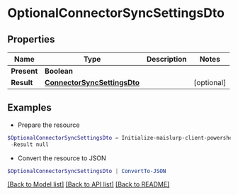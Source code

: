 # OptionalConnectorSyncSettingsDto
## Properties

Name | Type | Description | Notes
------------ | ------------- | ------------- | -------------
**Present** | **Boolean** |  | 
**Result** | [**ConnectorSyncSettingsDto**](ConnectorSyncSettingsDto) |  | [optional] 

## Examples

- Prepare the resource
```powershell
$OptionalConnectorSyncSettingsDto = Initialize-maislurp-client-powershellOptionalConnectorSyncSettingsDto  -Present null `
 -Result null
```

- Convert the resource to JSON
```powershell
$OptionalConnectorSyncSettingsDto | ConvertTo-JSON
```

[[Back to Model list]](../README#documentation-for-models) [[Back to API list]](../README#documentation-for-api-endpoints) [[Back to README]](../README)

